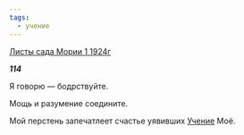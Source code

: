 ```yaml
---
tags:
  - учение
---
```

[Листы сада Мории 1 1924г](https://127.0.0.1:4002/agni/1924)

___114___

Я говорю — бодрствуйте.   

Мощь и разумение соедините.   

Мой перстень запечатлеет счастье уявивших [Учение](../../../tags/#учение) Моё.   

